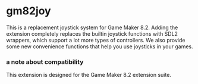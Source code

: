 # gm82joy
This is a replacement joystick system for Game Maker 8.2. Adding the extension
completely replaces the builtin joystick functions with SDL2 wrappers, which
support a lot more types of controllers. We also provide some new convenience
functions that help you use joysticks in your games.

### a note about compatibility
This extension is designed for the Game Maker 8.2 extension suite.
